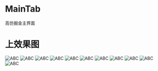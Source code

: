 ﻿# MainTab
高仿掘金主界面

# 上效果图
![ABC](https://github.com/tiankonglanlande/MainTab/raw/master/screenshots/11.gif) 
![ABC](https://github.com/tiankonglanlande/MainTab/raw/master/screenshots/1.png) 
![ABC](https://github.com/tiankonglanlande/MainTab/raw/master/screenshots/2.png) 
![ABC](https://github.com/tiankonglanlande/MainTab/raw/master/screenshots/3.png) 
![ABC](https://github.com/tiankonglanlande/MainTab/raw/master/screenshots/4.png) 
![ABC](https://github.com/tiankonglanlande/MainTab/raw/master/screenshots/5.png) 
![ABC](https://github.com/tiankonglanlande/MainTab/raw/master/screenshots/6.png) 
![ABC](https://github.com/tiankonglanlande/MainTab/raw/master/screenshots/7.png) 
![ABC](https://github.com/tiankonglanlande/MainTab/raw/master/screenshots/8.png) 
![ABC](https://github.com/tiankonglanlande/MainTab/raw/master/screenshots/9.png) 
![ABC](https://github.com/tiankonglanlande/MainTab/raw/master/screenshots/10.png) 
